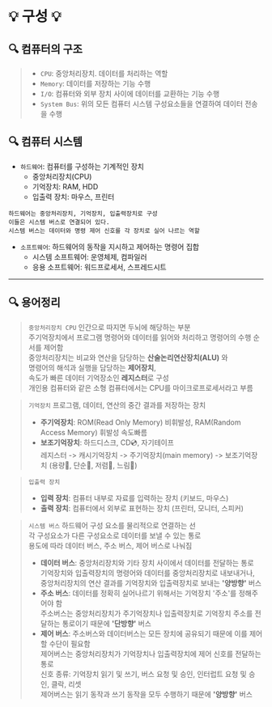# 💡 구성 💡

## 🔍 컴퓨터의 구조
> * `CPU`: 중앙처리장치. 데이터를 처리하는 역할
> * `Memory`: 데이터를 저장하는 기능 수행
> * `I/O`: 컴퓨터와 외부 장치 사이에 데이터를 교환하는 기능 수행
> * `System Bus`: 위의 모든 컴퓨터 시스템 구성요소들을 연결하여 데이터 전송을 수행

## 🔍 컴퓨터 시스템
* `하드웨어`: 컴퓨터를 구성하는 기계적인 장치
    - 중앙처리장치(CPU)
    - 기억장치: RAM, HDD
    - 입출력 장치: 마우스, 프린터
```
하드웨어는 중앙처리장치, 기억장치, 입출력장치로 구성
이들은 시스템 버스로 연결되어 있다.
시스템 버스는 데이터와 명령 제어 신호를 각 장치로 실어 나르는 역할
```

* `소프트웨어`: 하드웨어의 동작을 지시하고 제어하는 명령어 집합
    - 시스템 소프트웨어: 운영체제, 컴파일러
    - 응용 소프트웨어: 워드프로세서, 스프레드시트

<hr/>

## 🔍 용어정리
> `중앙처리장치 CPU`
> 인간으로 따지면 두뇌에 해당하는 부분   
> 주기억장치에서 프로그램 명령어와 데이터를 읽어와 처리하고 명령어의 수행 순서를 제어함   
> 중앙처리장치는 비교와 연산을 담당하는 **산술논리연산장치(ALU)** 와   
> 명령어의 해석과 실행을 담당하는 **제어장치**,   
> 속도가 빠른 데이터 기억장소인 **레지스터**로 구성      
> 개인용 컴퓨터와 같은 소형 컴퓨터에서는 CPU를 마이크로프로세서라고 부름

> `기억장치`
> 프로그램, 데이터, 연산의 중간 결과를 저장하는 장치  
> - **주기억장치**: ROM(Read Only Memory) 비휘발성, RAM(Random Access Memory) 휘발성 속도빠름   
> - **보조기억장치**: 하드디스크, CD💿, 자기테이프    
> 레지스터 -> 캐시기억장치 -> 주기억장치(main memory) -> 보조기억장치 (용량🔺, 단순🔺, 저렴🔻, 느림🔻)   

> `입출력 장치`
> - **입력 장치**: 컴퓨터 내부로 자료를 입력하는 장치 (키보드, 마우스)   
> - **출력 장치**: 컴퓨터에서 외부로 표현하는 장치 (프린터, 모니터, 스피커)

> `시스템 버스`
> 하드웨어 구성 요소를 물리적으로 연결하는 선   
> 각 구성요소가 다른 구성요소로 데이터를 보낼 수 있는 통로   
> 용도에 따라 데이터 버스, 주소 버스, 제어 버스로 나눠짐   
> - **데이터 버스**: 중앙처리장치와 기타 장치 사이에서 데이터를 전달하는 통로    
기억장치와 입출력장치의 명령어와 데이터를 중앙처리장치로 내보내거나,   
중앙처리장치의 연산 결과를 기억장치와 입출력장치로 보내는 **'양방향'** 버스   
> - **주소 버스**: 데이터를 정확히 실어나르기 위해서는 기억장치 '주소'를 정해주어야 함   
주소버스는 중앙처리장치가 주기억장치나 입출력장치로 기억장치 주소를 전달하는 통로이기 때문에 **'단방향'** 버스   
> - **제어 버스**: 주소버스와 데이터버스는 모든 장치에 공유되기 때문에 이를 제어할 수단이 필요함   
제어버스는 중앙처리장치가 기억장치나 입출력장치에 제어 신호를 전달하는 통로   
신호 종류: 기억장치 읽기 및 쓰기, 버스 요청 및 승인, 인터럽트 요청 및 승인, 클락, 리셋   
제어버스는 읽기 동작과 쓰기 동작을 모두 수행하기 때문에 **'양방향'** 버스
